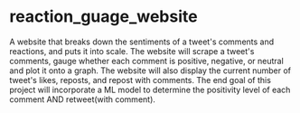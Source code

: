 # reaction_guage_website
A website that breaks down the sentiments of a tweet's comments and reactions, and puts it into scale. The website will scrape a tweet's comments, gauge whether each comment is positive, negative, or neutral and plot it onto a graph. The website will also display the current number of tweet's likes, reposts, and repost with comments. The end goal of this project will incorporate a ML model to determine the positivity level of each comment AND retweet(with comment).
